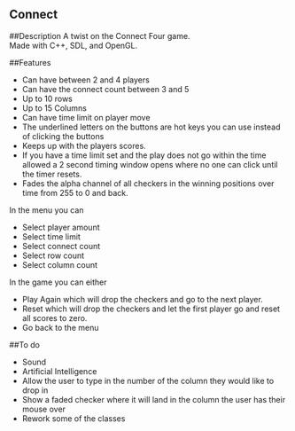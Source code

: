 ## Connect

##Description
A twist on the Connect Four game.  
Made with C++, SDL, and OpenGL.

##Features

*  Can have between 2 and 4 players
*  Can have the connect count between 3 and 5
*  Up to 10 rows
*  Up to 15 Columns
*  Can have time limit on player move
*  The underlined letters on the buttons are hot keys you can use instead of clicking the buttons
*  Keeps up with the players scores.   
*  If you have a time limit set and the play does not go within the time allowed a 2 second timing window opens where no one can click until the timer resets.  
*  Fades the alpha channel of all checkers in the winning positions over time from 255 to 0 and back.  

In the menu you can

*  Select player amount
*  Select time limit
*  Select connect count
*  Select row count
*  Select column count

In the game you can either 

*  Play Again which will drop the checkers and go to the next player. 
*  Reset which will drop the checkers and let the first player go and reset all scores to zero.
*  Go back to the menu

##To do
*  Sound
*  Artificial Intelligence
*  Allow the user to type in the number of the column they would like to drop in
*  Show a faded checker where it will land in the column the user has their mouse over
*  Rework some of the classes

